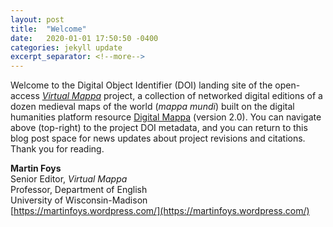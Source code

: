 ```yaml
---
layout: post
title:  "Welcome"
date:   2020-01-01 17:50:50 -0400
categories: jekyll update
excerpt_separator: <!--more-->
---
```

Welcome to the Digital Object Identifier (DOI) landing site of the open-access [<i>Virtual Mappa</i>](https://sims2.digitalmappa.org/36) project, a collection of networked digital editions of a dozen medieval maps of the world (<i>mappa mundi</i>) built on the digital humanities platform resource [Digital Mappa](https://www.digitalmappa.org) (version 2.0). You can navigate above (top-right) to the project DOI metadata, and you can return to this blog post space for news updates about project revisions and citations. Thank you for reading.

<b>Martin Foys</b><br/>
Senior Editor, <i>Virtual Mappa</i><br/>
Professor, Department of English<br/>
University of Wisconsin-Madison<br/>
[https://martinfoys.wordpress.com/](https://martinfoys.wordpress.com/)
<!--more-->
